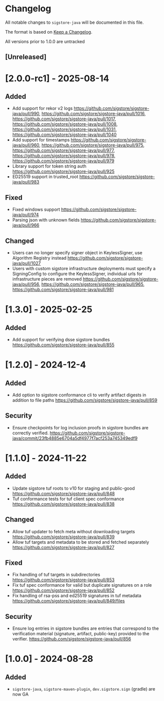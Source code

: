 # Changelog

All notable changes to `sigstore-java` will be documented in this file.

The format is based on [Keep a Changelog](https://keepachangelog.com/en/1.0.0/).

All versions prior to 1.0.0 are untracked


## [Unreleased]

# [2.0.0-rc1] - 2025-08-14

## Added
- Add support for rekor v2 logs https://github.com/sigstore/sigstore-java/pull/990, https://github.com/sigstore/sigstore-java/pull/1016, https://github.com/sigstore/sigstore-java/pull/1017, https://github.com/sigstore/sigstore-java/pull/1008, https://github.com/sigstore/sigstore-java/pull/1031, https://github.com/sigstore/sigstore-java/pull/1040
- Add support for timestamps https://github.com/sigstore/sigstore-java/pull/960, https://github.com/sigstore/sigstore-java/pull/975, https://github.com/sigstore/sigstore-java/pull/977, https://github.com/sigstore/sigstore-java/pull/978, https://github.com/sigstore/sigstore-java/pull/979
- Library support for token string auth https://github.com/sigstore/sigstore-java/pull/925
- ED25519 support in trusted\_root https://github.com/sigstore/sigstore-java/pull/983

## Fixed
- Fixed windows support https://github.com/sigstore/sigstore-java/pull/974
- Parsing json with unknown fields https://github.com/sigstore/sigstore-java/pull/966

## Changed
- Users can no longer specify signer object in KeylessSigner, use Algorithm Registry instead https://github.com/sigstore/sigstore-java/pull/1027 
- Users with custom sigstore infrastructure deployments must specify a SigningConfig to configure the KeylessSigner, individual urls for infrastructure pieces are removed https://github.com/sigstore/sigstore-java/pull/956, https://github.com/sigstore/sigstore-java/pull/965, https://github.com/sigstore/sigstore-java/pull/981

# [1.3.0] - 2025-02-25

## Added
- Add support for verifying dsse sigstore bundles https://github.com/sigstore/sigstore-java/pull/855

# [1.2.0] - 2024-12-4

## Added
- Add option to sigstore conformance cli to verify artifact digests in addition to file paths https://github.com/sigstore/sigstore-java/pull/859

## Security
- Ensure checkpoints for log inclusion proofs in sigstore bundles are correctly
  verified. https://github.com/sigstore/sigstore-java/commit/23fb4885e6704a5df4977f7acf253a745349edf9

# [1.1.0] - 2024-11-22

## Added
- Update sigstore tuf roots to v10 for staging and public-good https://github.com/sigstore/sigstore-java/pull/848
- Tuf conformance tests for tuf client spec conformance https://github.com/sigstore/sigstore-java/pull/838

## Changed
- Allow tuf updater to fetch meta without downloading targets https://github.com/sigstore/sigstore-java/pull/839
- Allow tuf targets and metadata to be stored and fetched separately https://github.com/sigstore/sigstore-java/pull/827

## Fixed
- Fix handling of tuf targets in subdirectories https://github.com/sigstore/sigstore-java/pull/853
- Fix tuf spec conformance for valid but duplicate signatures on a role https://github.com/sigstore/sigstore-java/pull/852
- Fix handling of rsa-pss and ed25519 signatures in tuf metadata https://github.com/sigstore/sigstore-java/pull/849/files

## Security
- Ensure log entries in sigstore bundles are entries that correspond to the 
  verification material (signature, artifact, public-key) provided to the 
  verifier. https://github.com/sigstore/sigstore-java/pull/856

# [1.0.0] - 2024-08-28

## Added
- `sigstore-java`, `sigstore-maven-plugin`, `dev.sigstore.sign` (gradle) are now GA

